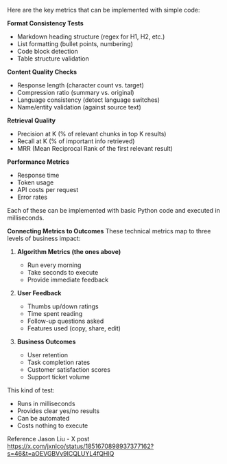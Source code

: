 Here are the key metrics that can be implemented with simple code:

**Format Consistency Tests**
-  Markdown heading structure (regex for H1, H2, etc.)
-  List formatting (bullet points, numbering)
-  Code block detection
-  Table structure validation

**Content Quality Checks**
-  Response length (character count vs. target)
-  Compression ratio (summary vs. original)
-  Language consistency (detect language switches)
-  Name/entity validation (against source text)

**Retrieval Quality**
-  Precision at K (% of relevant chunks in top K results)
-  Recall at K (% of important info retrieved)
-  MRR (Mean Reciprocal Rank of the first relevant result)

**Performance Metrics**
-  Response time
-  Token usage
-  API costs per request
-  Error rates

Each of these can be implemented with basic Python code and executed in milliseconds.

**Connecting Metrics to Outcomes**
These technical metrics map to three levels of business impact:

1. **Algorithm Metrics (the ones above)**
   - Run every morning
   - Take seconds to execute
   - Provide immediate feedback

2. **User Feedback**
   - Thumbs up/down ratings
   - Time spent reading
   - Follow-up questions asked
   - Features used (copy, share, edit)

3. **Business Outcomes**
   - User retention
   - Task completion rates
   - Customer satisfaction scores
   - Support ticket volume

This kind of test:

-  Runs in milliseconds
-  Provides clear yes/no results
-  Can be automated
-  Costs nothing to execute

Reference
Jason Liu - X post https://x.com/jxnlco/status/1851670898937377162?s=46&t=aOEVGBVv9ICQLUYL4fQHlQ